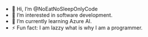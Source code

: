 - 👋 Hi, I’m @NoEatNoSleepOnlyCode
- 👀 I’m interested in software development.
- 🌱 I’m currently learning Azure AI.
- ⚡ Fun fact: I am lazzy what is why I am a programmer.

<!---
NoEatNoSleepOnlyCode/NoEatNoSleepOnlyCode is a ✨ special ✨ repository because its `README.md` (this file) appears on your GitHub profile.
You can click the Preview link to take a look at your changes.
--->
